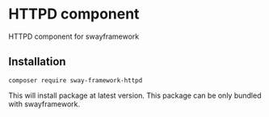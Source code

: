 # HTTPD component
HTTPD component for swayframework

## Installation
```
composer require sway-framework-httpd
```

This will install package at latest version.
This package can be only bundled with swayframework.
